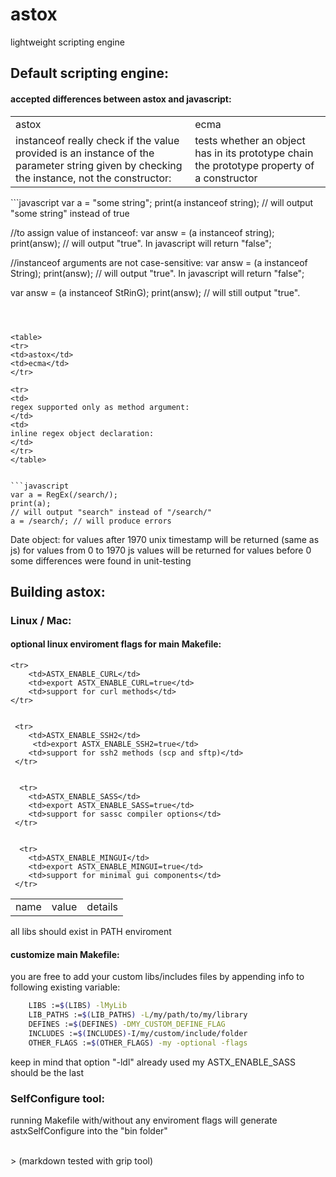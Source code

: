 # astox
lightweight scripting engine



## Default scripting engine:
#### accepted differences between astox and javascript:
<table>
<tr> 
<td>astox</td>
<td>ecma</td>
</tr>
<tr> 
<td>
instanceof really check if the value provided is an instance of the parameter string given by checking the instance, not the constructor:
</td>
<td>
tests whether an object has in its prototype chain the prototype property of a constructor
</td>
</tr>
</table>
```javascript
var a = "some string";
print(a instanceof string); 
// will output "some string" instead of true

//to assign value of instanceof:
var answ = (a instanceof string);
print(answ); // will output "true". In javascript will return "false";

//instanceof arguments are not case-sensitive:
var answ = (a instanceof String); 
print(answ); // will output "true". In javascript will return "false";

var answ = (a instanceof StRinG); 
print(answ); // will still output "true".
```



<table>
<tr> 
<td>astox</td>
<td>ecma</td>
</tr>

<tr> 
<td>
regex supported only as method argument:
</td>
<td>
inline regex object declaration:
</td>
</tr>
</table>


```javascript
var a = RegEx(/search/);
print(a); 
// will output "search" instead of "/search/"
a = /search/; // will produce errors
```

Date object:
for values after 1970 unix timestamp will be returned (same as js)
for values from 0 to 1970 js values will be returned
for values before 0 some differences were found in unit-testing



## Building astox:
### Linux / Mac:
#### optional linux enviroment flags for main Makefile:
<table>
    <tr> 
        <td>name</td>
        <td>value</td>
        <td>details</td>
    </tr>
    
    <tr> 
        <td>ASTX_ENABLE_CURL</td>
        <td>export ASTX_ENABLE_CURL=true</td>
        <td>support for curl methods</td>
    </tr>
    
    
     <tr> 
        <td>ASTX_ENABLE_SSH2</td>
         <td>export ASTX_ENABLE_SSH2=true</td>
        <td>support for ssh2 methods (scp and sftp)</td>
     </tr>
     
     
      <tr> 
        <td>ASTX_ENABLE_SASS</td>
        <td>export ASTX_ENABLE_SASS=true</td>
        <td>support for sassc compiler options</td>
     </tr>
     
     
      <tr> 
        <td>ASTX_ENABLE_MINGUI</td>
        <td>export ASTX_ENABLE_MINGUI=true</td>
        <td>support for minimal gui components</td>
     </tr>
</table>
all libs should exist in PATH enviroment

#### customize main Makefile:
you are free to add your custom libs/includes files by appending info to following existing variable:
```bash
    LIBS :=$(LIBS) -lMyLib
    LIB_PATHS :=$(LIB_PATHS) -L/my/path/to/my/library
    DEFINES :=$(DEFINES) -DMY_CUSTOM_DEFINE_FLAG
    INCLUDES :=$(INCLUDES)-I/my/custom/include/folder
    OTHER_FLAGS :=$(OTHER_FLAGS) -my -optional -flags
```
keep in mind that option "-ldl" already used my ASTX_ENABLE_SASS should be the last

### SelfConfigure tool:
running Makefile with/without any enviroment flags will generate astxSelfConfigure into the "bin folder"

<br />
> (markdown tested with grip tool)